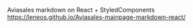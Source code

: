 Aviasales markdown on React + StyledComponents
https://leneos.github.io/Aviasales-mainpage-markdown-react/
